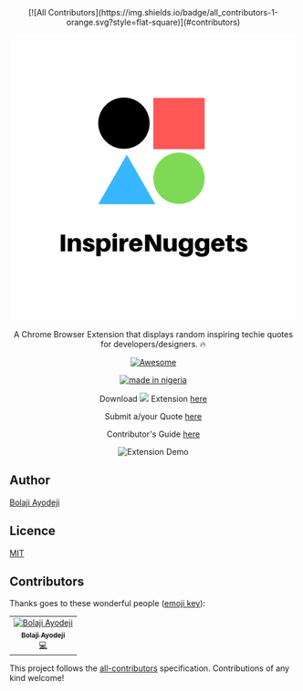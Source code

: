 <div align="center">
[![All Contributors](https://img.shields.io/badge/all_contributors-1-orange.svg?style=flat-square)](#contributors)

![inspireNuggets](/tab-icon.png)

A Chrome Browser Extension that displays random inspiring techie quotes for developers/designers. :fire:

[![Awesome](https://cdn.rawgit.com/sindresorhus/awesome/d7305f38d29fed78fa85652e3a63e154dd8e8829/media/badge.svg)](https://github.com/sindresorhus/awesome)

[![made in nigeria](https://img.shields.io/badge/made%20in-nigeria-008751.svg?style=for-the-badge)](https://github.com/acekyd/made-in-nigeria)


Download <img src="https://raw.githubusercontent.com/alrra/browser-logos/master/src/chrome/chrome_48x48.png" width="15" /></a> Extension [here](https://chrome.google.com/webstore/detail/inspirenuggets-for-chrome/acnfgdioohhajabdofaadfdhmlkphmlb)

Submit a/your Quote [here](https://goo.gl/forms/a7F16zmOKFCCw6483)

Contributor's Guide [here](https://github.com/BolajiAyodeji/inspireNuggets/blob/master/docs/README.md)

![Extension Demo](img/demo.gif)

</div>


## Author
[Bolaji Ayodeji](https://github.com/BolajiAyodeji)

## Licence
[MIT](https://opensource.org/licenses/MIT)

## Contributors

Thanks goes to these wonderful people ([emoji key](https://allcontributors.org/docs/en/emoji-key)):

<!-- ALL-CONTRIBUTORS-LIST:START - Do not remove or modify this section -->
<!-- prettier-ignore -->
<table>
  <tr>
    <td align="center"><a href="https://bolajiayodeji.com"><img src="https://avatars2.githubusercontent.com/u/30334776?v=4" width="100px;" alt="Bolaji Ayodeji"/><br /><sub><b>Bolaji Ayodeji</b></sub></a><br /><a href="https://github.com/BolajiAyodeji/inspireNuggets/commits?author=BolajiAyodeji" title="Code">💻</a></td>
  </tr>
</table>

<!-- ALL-CONTRIBUTORS-LIST:END -->

This project follows the [all-contributors](https://github.com/all-contributors/all-contributors) specification. Contributions of any kind welcome!